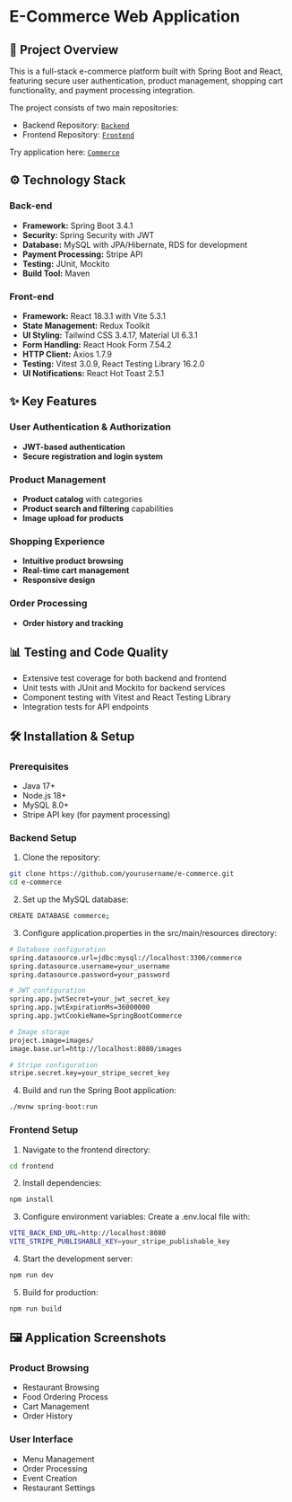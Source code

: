 # E-Commerce Web Application

## 🎯 Project Overview
This is a full-stack e-commerce platform built with Spring Boot and React, featuring secure user authentication, product management, shopping cart functionality, and payment processing integration.

The project consists of two main repositories:
- Backend Repository: [`Backend`][backend]
- Frontend Repository: [`Frontend`][frontend]

Try application here:
[`Commerce`][demo]

[backend]: https://github.com/Kyoka-run/Commerce-Backend
[frontend]: https://github.com/Kyoka-run/Commerce-Frontend
[demo]: http://kyoka-ecommerce.s3-website-eu-west-1.amazonaws.com/

## ⚙️ Technology Stack

### Back-end
- **Framework:** Spring Boot 3.4.1
- **Security:** Spring Security with JWT
- **Database:** MySQL with JPA/Hibernate, RDS for development
- **Payment Processing:** Stripe API
- **Testing:** JUnit, Mockito
- **Build Tool:** Maven

### Front-end
- **Framework:** React 18.3.1 with Vite 5.3.1
- **State Management:** Redux Toolkit
- **UI Styling:** Tailwind CSS 3.4.17, Material UI 6.3.1
- **Form Handling:** React Hook Form 7.54.2
- **HTTP Client:** Axios 1.7.9
- **Testing:** Vitest 3.0.9, React Testing Library 16.2.0
- **UI Notifications:** React Hot Toast 2.5.1

## ✨ Key Features

### User Authentication & Authorization
- **JWT-based authentication**
- **Secure registration and login system**

### Product Management
- **Product catalog** with categories
- **Product search and filtering** capabilities
- **Image upload for products**

### Shopping Experience
- **Intuitive product browsing**
- **Real-time cart management**
- **Responsive design**

### Order Processing
- **Order history and tracking**


## 📊 Testing and Code Quality

- Extensive test coverage for both backend and frontend
- Unit tests with JUnit and Mockito for backend services
- Component testing with Vitest and React Testing Library
- Integration tests for API endpoints

## 🛠️ Installation & Setup

### Prerequisites
- Java 17+
- Node.js 18+
- MySQL 8.0+
- Stripe API key (for payment processing)

### Backend Setup
1. Clone the repository:
```bash
git clone https://github.com/yourusername/e-commerce.git
cd e-commerce
```
2. Set up the MySQL database:
```bash
CREATE DATABASE commerce;
```
3. Configure application.properties in the src/main/resources directory:
```bash
# Database configuration
spring.datasource.url=jdbc:mysql://localhost:3306/commerce
spring.datasource.username=your_username
spring.datasource.password=your_password

# JWT configuration
spring.app.jwtSecret=your_jwt_secret_key
spring.app.jwtExpirationMs=36000000
spring.app.jwtCookieName=SpringBootCommerce

# Image storage
project.image=images/
image.base.url=http://localhost:8080/images

# Stripe configuration
stripe.secret.key=your_stripe_secret_key
```
4. Build and run the Spring Boot application:
```bash
./mvnw spring-boot:run
```

### Frontend Setup
1. Navigate to the frontend directory:
```bash
cd frontend
```
2. Install dependencies:
```bash
npm install
```
3. Configure environment variables:
   Create a .env.local file with:
```bash
VITE_BACK_END_URL=http://localhost:8080
VITE_STRIPE_PUBLISHABLE_KEY=your_stripe_publishable_key
```
4. Start the development server:
```bash
npm run dev
```
5. Build for production:
```bash
npm run build
```

## 🖼️ Application Screenshots

### Product Browsing
- Restaurant Browsing
- Food Ordering Process
- Cart Management
- Order History

### User Interface
- Menu Management
- Order Processing
- Event Creation
- Restaurant Settings
